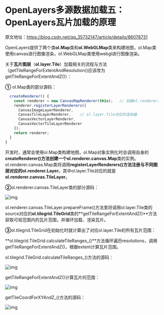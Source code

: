 # OpenLayers多源数据加载五：OpenLayers瓦片加载的原理

原文地址：https://blog.csdn.net/qq_35732147/article/details/86078731



 OpenLayers提供了两个类**ol.Map**类和**ol.WebGLMap**类来构建地图，ol.Map类使用canvas进行图像渲染，ol.WebGLMap类使用webgl进行图像渲染。

关于**瓦片图层**（**ol.layer.Tile**）加载相关的流程与方法（getTileRangeForExtentAndResolution()应该改为getTileRangeForExtentAndZ()）：

 **①** ol.Map类的部分源码：

```js
  createRenderer() {
    const renderer = new CanvasMapRenderer(this);   // 创建ol.renderer.canvas.Map类的实例
    renderer.registerLayerRenderers([
      CanvasImageLayerRenderer,
      CanvasTileLayerRenderer,    // ol.layer.Tile对应的渲染器
      CanvasVectorLayerRenderer,
      CanvasVectorTileLayerRenderer
    ]);
    return renderer;
  }
}
```

 开发时，通常会使用ol.Map类构建地图，ol.Map对象实例化时会调用自身的**createRenderer()**方法创建一个**ol.renderer.canvas.Map**类的实例。ol.renderer.canvas.Map类将调用**registerLayerRenderers()**方法注册与不同图层对应的**ol.renderer.Layer**。其中ol.layer.Tile对应的就是**ol.renderer.canvas.TileLayer**。

  **②**ol.renderer.canvas.TileLayer类的部分源码：

![img](https://img-blog.csdnimg.cn/20190108161232319.png?x-oss-process=image/watermark,type_ZmFuZ3poZW5naGVpdGk,shadow_10,text_aHR0cHM6Ly9ibG9nLmNzZG4ubmV0L3FxXzM1NzMyMTQ3,size_16,color_FFFFFF,t_70)

 ol.renderer.canvas.TileLayer.prepareFrame()方法里将调用ol.layer.Tile类的source对应的**ol.tilegrid.TileGrid**类的**getTileRangeForExtentAndZ()**方法获取可视范围内的瓦片范围，并循环加载、渲染瓦片。

  **③**ol.tilegrid.TileGrid在初始化时就计算出了对应ol.layer.Tile的所有瓦片范围：

   **ol.tilegrid.TileGrid.calculateTileRanges_()**方法循环遍历resolutions，调用getTileRangeForExtentAndZ()，根据extent计算瓦片范围。

   ol.tilegrid.TileGrid.calculateTileRanges_()方法的源码：

![img](https://img-blog.csdnimg.cn/20190108162434328.png)

  getTileRangeForExtentAndZ()计算瓦片的范围：

![img](https://img-blog.csdnimg.cn/20190108163430132.png?x-oss-process=image/watermark,type_ZmFuZ3poZW5naGVpdGk,shadow_10,text_aHR0cHM6Ly9ibG9nLmNzZG4ubmV0L3FxXzM1NzMyMTQ3,size_16,color_FFFFFF,t_70)

  getTileCoordForXYAndZ_()方法的源码：

![img](https://img-blog.csdnimg.cn/20190109113806566.png?x-oss-process=image/watermark,type_ZmFuZ3poZW5naGVpdGk,shadow_10,text_aHR0cHM6Ly9ibG9nLmNzZG4ubmV0L3FxXzM1NzMyMTQ3,size_16,color_FFFFFF,t_70)

 